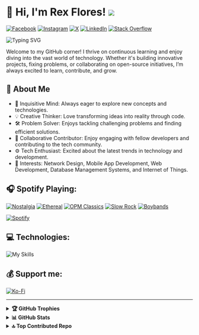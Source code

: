 # 👋 Hi, I'm Rex Flores! ![](https://visitcount.itsvg.in/api?id=rexflores&icon=5&color=2)
[![Facebook](https://img.shields.io/badge/Facebook-%231877F2.svg?logo=Facebook&logoColor=white)](https://facebook.com/rexdaivid) 
[![Instagram](https://img.shields.io/badge/Instagram-%23E4405F.svg?logo=Instagram&logoColor=white)](https://instagram.com/r.daivid) 
[![X](https://img.shields.io/badge/X-black.svg?logo=X&logoColor=white)](https://x.com/rdaivid_f) 
[![LinkedIn](https://img.shields.io/badge/LinkedIn-%230077B5.svg?logo=linkedin&logoColor=white)](https://linkedin.com/in/rex-daivid-flores-59b829240) 
[![Stack Overflow](https://img.shields.io/badge/-Stackoverflow-FE7A16?logo=stack-overflow&logoColor=white)](https://stackoverflow.com/users/17325675) 

![Typing SVG](https://readme-typing-svg.herokuapp.com?font=comfortaa&color=C57644FF&size=24&width=500&lines=Computer+Engineering+Student;Passionate+Learner;A+developer+in+training;Open-Source+Enthusiast)

Welcome to my GitHub corner! I thrive on continuous learning and enjoy diving into the vast world of technology. Whether it's building innovative projects, fixing problems, or collaborating on open-source initiatives, I’m always excited to learn, contribute, and grow.

## 🌟 About Me
- 🧐 Inquisitive Mind: Always eager to explore new concepts and technologies.
- 💡 Creative Thinker: Love transforming ideas into reality through code.
- 🛠️ Problem Solver: Enjoys tackling challenging problems and finding efficient solutions.
- 🤝 Collaborative Contributor: Enjoy engaging with fellow developers and contributing to the tech community.
- ⚙️ Tech Enthusiast: Excited about the latest trends in technology and development.
- 🌱 Interests: Network Design, Mobile App Development, Web Development, Database Management Systems, and Internet of Things.

## 🎧 Spotify Playing:

[![Nostalgia](https://img.shields.io/badge/Nostalgia%20-%231DB954.svg?&style=flat-square&logo=spotify&logoColor=white)](https://open.spotify.com/playlist/2TeVPkyba77luOVkRZ8KMY?si=f037853241c64973) 
[![Ethereal](https://img.shields.io/badge/Ethereal%20-%231DB954.svg?&style=flat-square&logo=spotify&logoColor=white)](https://open.spotify.com/playlist/3ZcQuXJZ5DAAs6ZvHSsdGf?si=04db20dea19d42ea) 
[![OPM Classics](https://img.shields.io/badge/OPM%20Classics-%231DB954.svg?&style=flat-square&logo=spotify&logoColor=white)](https://open.spotify.com/playlist/4ugCYw2otudt6qxUrJBSjp?si=5d2dd1ccc02f4249) 
[![Slow Rock](https://img.shields.io/badge/Slow%20Rock-%231DB954.svg?&style=flat-square&logo=spotify&logoColor=white)](https://open.spotify.com/playlist/68V0teXpNodVUqidBcqyB4?si=88421015dd794db4) 
[![Boybands](https://img.shields.io/badge/Boybands%20-%231DB954.svg?&style=flat-square&logo=spotify&logoColor=white)](https://open.spotify.com/playlist/21MC0jYG5vdF70neNkMRlt?si=2d0fc894eff74d93) 

[![Spotify](https://spotiplaying-rexflores-projects.vercel.app/api/spotify)](https://open.spotify.com/user/wvaq708823x6t9z4p6pa7fh4m)

## 💻 Technologies:

![My Skills](https://skillicons.dev/icons?i=js,html,css,androidstudio,arduino,tensorflow,azure,autocad,git,gitlab,heroku,c,cs,cpp,docker,figma,firebase,flutter,git,java,kotlin,linux,mysql,ps,php,py,vercel,vim,vscode,Wordpress)

## 💰 Support me:

[![Ko-Fi](https://img.shields.io/badge/Ko--fi-F16061?style=for-the-badge&logo=ko-fi&logoColor=white)](https://ko-fi.com/rexflores) 

---

<details>
    <summary> <b>🏆 GitHub Trophies</b></summary><br/>
    
![](https://github-profile-trophy.vercel.app/?username=rexflores&theme=gruvbox&no-frame=false&no-bg=false&margin-w=4)
</details>

<details>
    <summary> <b>📊 GitHub Stats</b></summary><br/>
    
![](https://github-readme-streak-stats.herokuapp.com/?user=rexflores&theme=gruvbox&hide_border=false) <br/>
![](https://github-readme-stats.vercel.app/api?username=rexflores&theme=gruvbox&hide_border=false&include_all_commits=true&count_private=true) <br/>
![](https://github-readme-stats.vercel.app/api/top-langs/?username=rexflores&theme=gruvbox&hide_border=false&include_all_commits=true&count_private=true&layout=compact) <br/>
![](https://github-readme-activity-graph.vercel.app/graph?username=rexflores&radius=16&theme=gruvbox&area=true&order=5")
</details>

<details>
    <summary> <b>🔝 Top Contributed Repo</b></summary><br/>

![](https://github-contributor-stats.vercel.app/api?username=rexflores&limit=5&theme=gruvbox&combine_all_yearly_contributions=true)
</details>

